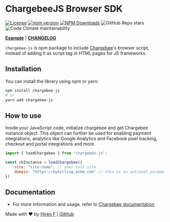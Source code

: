 # ChargebeeJS Browser SDK

[![License](https://img.shields.io/badge/license-MIT-blue.svg)](https://opensource.org/licenses/MIT)
[![npm version](https://img.shields.io/npm/v/chargebee-js.svg)](https://www.npmjs.com/package/chargebee-js)
[![NPM Downloads](https://img.shields.io/npm/dt/chargebee-js.svg)](https://www.npmjs.com/package/chargebee-js)
![GitHub Repo stars](https://img.shields.io/github/stars/hirenf14/chargebee-js)
![Code Climate maintainability](https://img.shields.io/codeclimate/maintainability/hirenf14/chargebee-js)

**[Example](https://github.com/hirenf14/chargebee-js/tree/main/examples/react-example)**
| **[CHANGELOG](https://github.com/hirenf14/chargebee-js/blob/main/CHANGELOG.md)**

`chargebee-js` is npm package to include [Chargebee](https://www.chargebee.com/checkout-portal-docs/settingup-api-ref.html#introduction)'s browser script, instead of adding it as script tag in HTML pages for JS frameworks.

## Installation

You can install the library using npm or yarn:

```sh
npm install chargebee-js
# or
yarn add chargebee-js

```

## How to use

Inside your JavaScript code, initialize chargebee and get Chargebee instance object. This object can further be used for enabling payment integrations, analytics like Google Analytics and Facebook pixel tracking, checkout and portal integrations and more.



```js
import { loadChargebee } from "chargebee-js";

const cbInstance = loadChargebee({
    site: "site-name", // your test site
    domain: "https://mybilling.acme.com" // this is an optional parameter.
})
```


## Documentation
- For more information and usage, refer to [Chargebee documentation](https://www.chargebee.com/checkout-portal-docs/cb-library-api-ref.html#init).

Made with ❤️ by [Hiren F](https://hiren.codes/) | [GitHub](https://github.com/hirenf14/chargebee-js)